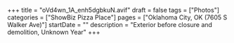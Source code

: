 +++
title = "oVd4wn_1A_enh5dgbkuN.avif"
draft = false
tags = ["Photos"]
categories = ["ShowBiz Pizza Place"]
pages = ["Oklahoma City, OK (7605 S Walker Ave)"]
startDate = ""
description = "Exterior before closure and demolition, Unknown Year"
+++
